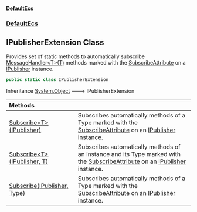 #### [DefaultEcs](DefaultEcs.md 'DefaultEcs')
### [DefaultEcs](DefaultEcs.md#DefaultEcs 'DefaultEcs')
## IPublisherExtension Class
Provides set of static methods to automatically subscribe [MessageHandler&lt;T&gt;(T)](MessageHandler_T_(T).md 'DefaultEcs.MessageHandler&lt;T&gt;(T)') methods marked with the [SubscribeAttribute](SubscribeAttribute.md 'DefaultEcs.SubscribeAttribute') on a [IPublisher](IPublisher.md 'DefaultEcs.IPublisher') instance.  
```csharp
public static class IPublisherExtension
```

Inheritance [System.Object](https://docs.microsoft.com/en-us/dotnet/api/System.Object 'System.Object') &#129106; IPublisherExtension  

| Methods | |
| :--- | :--- |
| [Subscribe&lt;T&gt;(IPublisher)](IPublisherExtension_Subscribe_T_(IPublisher).md 'DefaultEcs.IPublisherExtension.Subscribe&lt;T&gt;(DefaultEcs.IPublisher)') | Subscribes automatically methods of a Type marked with the [SubscribeAttribute](SubscribeAttribute.md 'DefaultEcs.SubscribeAttribute') on an [IPublisher](IPublisher.md 'DefaultEcs.IPublisher') instance.<br/> |
| [Subscribe&lt;T&gt;(IPublisher, T)](IPublisherExtension_Subscribe_T_(IPublisher_T).md 'DefaultEcs.IPublisherExtension.Subscribe&lt;T&gt;(DefaultEcs.IPublisher, T)') | Subscribes automatically methods of an instance and its Type marked with the [SubscribeAttribute](SubscribeAttribute.md 'DefaultEcs.SubscribeAttribute') on an [IPublisher](IPublisher.md 'DefaultEcs.IPublisher') instance.<br/> |
| [Subscribe(IPublisher, Type)](IPublisherExtension_Subscribe(IPublisher_Type).md 'DefaultEcs.IPublisherExtension.Subscribe(DefaultEcs.IPublisher, System.Type)') | Subscribes automatically methods of a Type marked with the [SubscribeAttribute](SubscribeAttribute.md 'DefaultEcs.SubscribeAttribute') on an [IPublisher](IPublisher.md 'DefaultEcs.IPublisher') instance.<br/> |
